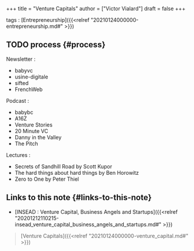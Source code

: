 +++
title = "Venture Capitals"
author = ["Victor Vialard"]
draft = false
+++

tags
: [Entrepreneurship]({{<relref "20210124000000-entrepreneurship.md#" >}})


## <span class="org-todo todo TODO">TODO</span> process {#process}

Newsletter :

-   babyvc
-   usine-digitale
-   sifted
-   FrenchWeb

Podcast :

-   babybc
-   A16Z
-   Venture Stories
-   20 Minute VC
-   Danny in the Valley
-   The Pitch

Lectures :

-   Secrets of Sandhill Road by Scott Kupor
-   The hard things about hard things by Ben Horowitz
-   Zero to One by Peter Thiel


## Links to this note {#links-to-this-note}

-   [INSEAD : Venture Capital, Business Angels and Startups]({{<relref "20201212110215-insead_venture_capital_business_angels_and_startups.md#" >}})

> [Venture Capitals]({{<relref "20210124000000-venture_capital.md#" >}})
